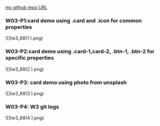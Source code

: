 [my github repo URL](https://github.com/github212410368/1121-sweb-demo-212410368.git )
  
  
  
### W03-P1:card demo using .card and .icon for common properties
  
![](w3_68(1 ).png)
  
  
### W03-P2:card demo using .card-1,card-2, .btn-1, .btn-2 for specific properties
  
![](w3_68(2 ).png)
  
  
  
  
### W03-P3: card demo using photo from unsplash
  
![](w3_68(3 ).png)
  
  
### W03-P4: W3 git logs
  
![](w3_68(4 ).png)
  
  
  